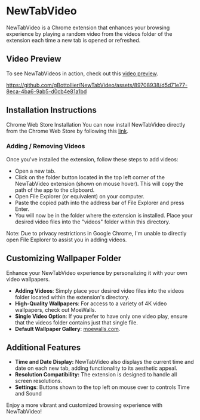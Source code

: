 # NewTabVideo
NewTabVideo is a Chrome extension that enhances your browsing experience by playing a random video from the videos folder of the extension each time a new tab is opened or refreshed.

## Video Preview
To see NewTabVideos in action, check out this [video preview](https://youtu.be/jPYcoJ4VupE).

https://github.com/gBottollier/NewTabVideo/assets/89708938/d5d71e77-8eca-4ba6-9ab5-d0cb4e81a1bd

## Installation Instructions
Chrome Web Store Installation
You can now install NewTabVideo directly from the Chrome Web Store by following this [link](https://chromewebstore.google.com/detail/new-tab/hcllfencdjiekdlgkedhlbcddeocfiga).

### Adding / Removing Videos
Once you've installed the extension, follow these steps to add videos:

- Open a new tab.
- Click on the folder button located in the top left corner of the NewTabVideo extension (shown on mouse hover). This will copy the path of the app to the clipboard.
- Open File Explorer (or equivalent) on your computer.
- Paste the copied path into the address bar of File Explorer and press Enter.
- You will now be in the folder where the extension is installed. Place your desired video files into the "videos" folder within this directory.

Note: Due to privacy restrictions in Google Chrome, I'm unable to directly open File Explorer to assist you in adding videos.

## Customizing Wallpaper Folder
Enhance your NewTabVideo experience by personalizing it with your own video wallpapers.

- **Adding Videos**: Simply place your desired video files into the videos folder located within the extension's directory.
- **High-Quality Wallpapers**: For access to a variety of 4K video wallpapers, check out MoeWalls.
- **Single Video Option**: If you prefer to have only one video play, ensure that the videos folder contains just that single file.
- **Default Wallpaper Gallery**: [moewalls.com](https://moewalls.com/resolution/3840x2160/).

## Additional Features
- **Time and Date Display:** NewTabVideo also displays the current time and date on each new tab, adding functionality to its aesthetic appeal.
- **Resolution Compatibility:** The extension is designed to handle all screen resolutions.
- **Settings**: Buttons shown to the top left on mouse over to controls Time and Sound

Enjoy a more vibrant and customized browsing experience with NewTabVideo!
